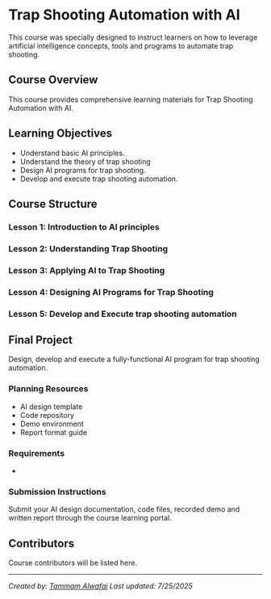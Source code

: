 # Trap Shooting Automation with AI

This course was specially designed to instruct learners on how to leverage artificial intelligence concepts, tools and programs to automate trap shooting.

## Course Overview

This course provides comprehensive learning materials for Trap Shooting Automation with AI.

## Learning Objectives

- Understand basic AI principles.
- Understand the theory of trap shooting
- Design AI programs for trap shooting.
- Develop and execute trap shooting automation.

## Course Structure

### Lesson 1: Introduction to AI principles
### Lesson 2: Understanding Trap Shooting
### Lesson 3: Applying AI to Trap Shooting
### Lesson 4: Designing AI Programs for Trap Shooting
### Lesson 5: Develop and Execute trap shooting automation

## Final Project

Design, develop and execute a fully-functional AI program for trap shooting automation.

### Planning Resources

- AI design template
- Code repository
- Demo environment
- Report format guide

### Requirements

- 

### Submission Instructions

Submit your AI design documentation, code files, recorded demo and written report through the course learning portal.

## Contributors

Course contributors will be listed here.

---

*Created by: [Tammam Alwafai](https://github.com/1992tw)*
*Last updated: 7/25/2025*